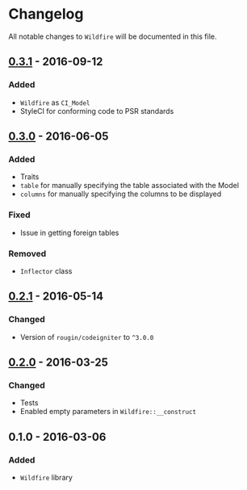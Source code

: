 # Changelog

All notable changes to `Wildfire` will be documented in this file.

## [0.3.1](https://github.com/rougin/wildfire/compare/v0.3.0...v0.3.1) - 2016-09-12

### Added
- `Wildfire` as `CI_Model`
- StyleCI for conforming code to PSR standards

## [0.3.0](https://github.com/rougin/wildfire/compare/v0.2.1...v0.3.0) - 2016-06-05

### Added
- Traits
- `table` for manually specifying the table associated with the Model
- `columns` for manually specifying the columns to be displayed

### Fixed
- Issue in getting foreign tables

### Removed
- `Inflector` class

## [0.2.1](https://github.com/rougin/wildfire/compare/v0.2.0...v0.2.1) - 2016-05-14

### Changed
- Version of `rougin/codeigniter` to `^3.0.0`

## [0.2.0](https://github.com/rougin/wildfire/compare/v0.1.0...v0.2.0) - 2016-03-25

### Changed
- Tests
- Enabled empty parameters in `Wildfire::__construct`

## 0.1.0 - 2016-03-06

### Added
- `Wildfire` library
